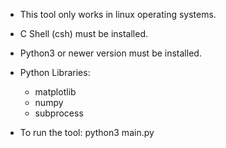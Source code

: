 - This tool only works in linux operating systems.
- C Shell (csh) must be installed.
- Python3 or newer version must be installed.
- Python Libraries:
    - matplotlib
    - numpy
    - subprocess

- To run the tool: python3 main.py
